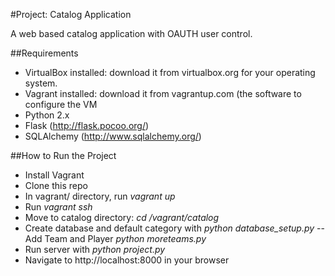 #Project: Catalog Application

A web based catalog application with OAUTH user control.

##Requirements

- VirtualBox installed: download it from virtualbox.org for your operating system.
- Vagrant installed: download it from vagrantup.com (the software to configure the VM
- Python 2.x
- Flask (http://flask.pocoo.org/)
- SQLAlchemy (http://www.sqlalchemy.org/)

##How to Run the Project
- Install Vagrant
- Clone this repo
- In vagrant/ directory, run *vagrant up*
- Run *vagrant ssh*
- Move to catalog directory: *cd /vagrant/catalog* 
- Create database and default category with *python database_setup.py*
-- Add Team and Player *python moreteams.py* 
- Run server with *python project.py*
- Navigate to http://localhost:8000 in your browser